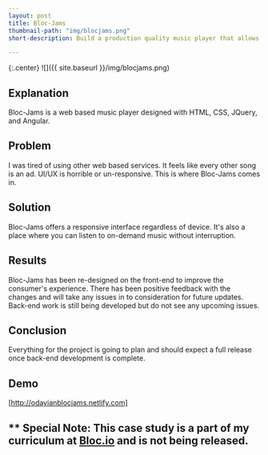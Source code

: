 ```yaml
---
layout: post
title: Bloc-Jams
thumbnail-path: "img/blocjams.png"
short-description: Build a production quality music player that allows users to play their favorite music

---
```


{:.center}
![]({{ site.baseurl }}/img/blocjams.png)

## Explanation

Bloc-Jams is a web based music player designed with HTML, CSS, JQuery, and Angular.

## Problem

I was tired of using other web based services. It feels like every other song is an ad. UI/UX is horrible or un-responsive. This is where Bloc-Jams comes in. 

## Solution

Bloc-Jams offers a responsive interface regardless of device. It's also a place where you can listen to on-demand music without interruption. 

## Results

Bloc-Jams has been re-designed on the front-end to improve the consumer's experience. There has been positive feedback with the changes and will take any issues in to consideration for future updates. Back-end work is still being developed but do not see any upcoming issues. 

## Conclusion

Everything for the project is going to plan and should expect a full release once back-end development is complete. 

## Demo
[http://odayianblocjams.netlify.com]

## ** Special Note: This case study is a part of my curriculum at [Bloc.io](http://bloc.io) and is not being released. 

